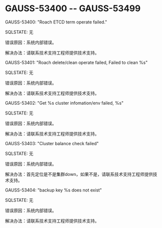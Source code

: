 # GAUSS-53400 -- GAUSS-53499<a name="ZH-CN_TOPIC_0302073043"></a>

GAUSS-53400: "Roach ETCD term operate failed."

SQLSTATE: 无

错误原因：系统内部错误。

解决办法：请联系技术支持工程师提供技术支持。

GAUSS-53401: "Roach delete/clean operate failed, Failed to clean %s"

SQLSTATE: 无

错误原因：系统内部错误。

解决办法：请联系技术支持工程师提供技术支持。

GAUSS-53402: "Get %s cluster infomation/env failed, %s"

SQLSTATE: 无

错误原因：系统内部错误。

解决办法：请联系技术支持工程师提供技术支持。

GAUSS-53403: "Cluster balance check failed"

SQLSTATE: 无

错误原因：系统内部错误。

解决办法：首先定位是不是集群down，如果不是，请联系技术支持工程师提供技术支持。

GAUSS-53404: "backup key %s does not exist"

SQLSTATE: 无

错误原因：系统内部错误。

解决办法：请联系技术支持工程师提供技术支持。


